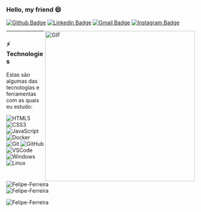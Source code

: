 ### Hello, my friend 😄

[![Github Badge](https://img.shields.io/badge/-Github-000?style=flat-square&logo=Github&logoColor=white&link=https://github.com/FNetoF)](https://github.com/FNetoF)
[![Linkedin Badge](https://img.shields.io/badge/-LinkedIn-blue?style=flat-square&logo=Linkedin&logoColor=white&link=https://www.linkedin.com/in/felipe-fe/)](https://www.linkedin.com/in/felipe-fe/)
[![Gmail Badge](https://img.shields.io/badge/-Gmail-c14438?style=flat-square&logo=Gmail&logoColor=white&link=mailto:netofelipeferreira1@gmail.com)](netofelipeferreira1@gmail.com)
[![Instagram Badge](https://img.shields.io/badge/-Instagram-violet?style=flat-square&logo=Instagram&logoColor=white&link=https://www.instagram.com/felipeneto69/)](https://www.instagram.com/felipeneto69/)

<img align="right" alt="GIF" src="https://octocat-generator-assets.githubusercontent.com/my-octocat-1616242393601.png" width="400px" />

<hr>

### ⚡ Technologies

Estas são algumas das tecnologias e ferramentas com as quais eu estudo: 

![HTML5](https://img.shields.io/badge/-HTML5-E34F26?style=flat-square&logo=html5&logoColor=white)
![CSS3](https://img.shields.io/badge/-CSS3-549FDE?style=flat-square&logo=css3&logoColor=white)
![JavaScript](https://img.shields.io/badge/-JavaScript-F7B93E?style=flat-square&logo=javascript&logoColor=fff)
![Docker](https://img.shields.io/badge/-Docker-2496ED?style=flat-square&logo=docker&logoColor=white)
![Git](https://img.shields.io/badge/-Git-black?style=flat-square&logo=git)
![GitHub](https://img.shields.io/badge/-GitHub-181717?style=flat-square&logo=github)
![VSCode](https://img.shields.io/badge/-VSCode-0085D1?style=flat-square&logo=visual-studio-code&logoColor=white)
![Windows](https://img.shields.io/badge/-Windows-00ADEF?style=flat-square&logo=windows&logoColor=white)
![Linux](https://img.shields.io/badge/-Linux-16C60C?style=flat-square&logo=linux&logoColor=white)


<img src="https://github-readme-stats.vercel.app/api/top-langs/?username=FNetoF&layout=compact&show_icons=true&theme=dracula" alt="Felipe-Ferreira" />
<br>
<img align="left" src="https://github-readme-stats.vercel.app/api/top-langs/?username=FNetoF&layout=compact&theme=graywhite&title_color=268bd2" alt="Felipe-Ferreira" />
<br>
<p align="left"> 
    <img src="https://komarev.com/ghpvc/?username=FNetoF" alt="Felipe-Ferreira" /> 
</p>

